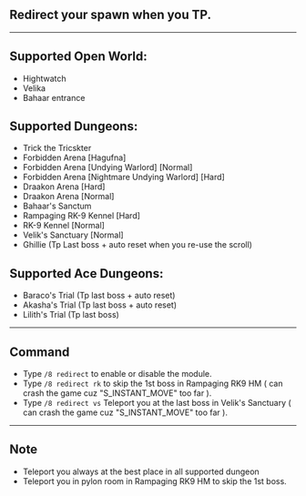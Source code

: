 ## Redirect your spawn when you TP.

---

## Supported Open World:
* Hightwatch
* Velika
* Bahaar entrance 

## Supported Dungeons:
* Trick the Tricskter 
* Forbidden Arena [Hagufna]
* Forbidden Arena [Undying Warlord] [Normal]
* Forbidden Arena [Nightmare Undying Warlord] [Hard]
* Draakon Arena [Hard]
* Draakon Arena [Normal]
* Bahaar's Sanctum
* Rampaging RK-9 Kennel [Hard]
* RK-9 Kennel [Normal]
* Velik's Sanctuary [Normal]
* Ghillie (Tp Last boss + auto reset when you re-use the scroll)

## Supported Ace Dungeons:
* Baraco's Trial (Tp last boss + auto reset)
* Akasha's Trial (Tp last boss + auto reset)
* Lilith's Trial (Tp last boss)
---

## Command
* Type `/8 redirect` to enable or disable the module.
* Type `/8 redirect rk` to skip the 1st boss in Rampaging RK9 HM ( can crash the game cuz "S_INSTANT_MOVE" too far ).
* Type `/8 redirect vs` Teleport you at the last boss in Velik's Sanctuary ( can crash the game cuz "S_INSTANT_MOVE" too far ).
---

## Note
* Teleport you always at the best place in all supported dungeon 
* Teleport you in pylon room in Rampaging RK9 HM to skip the 1st boss.
